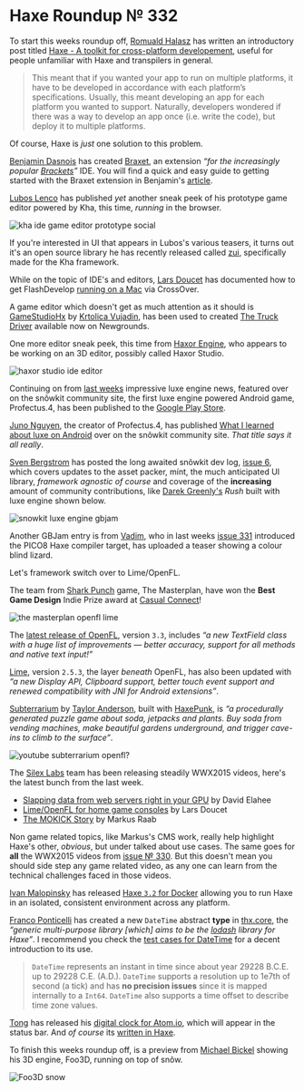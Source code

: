 [_template]: ../templates/roundup.html
[date]: / "2015-08-11 10:05:00"
[modified]: / "2015-08-16 09:33:00"
[published]: / "2015-08-16 13:00:00"
[“”]: a ""
# Haxe Roundup № 332

To start this weeks roundup off, [Romuald Halasz][tw1] has written an introductory
post titled [Haxe - A toolkit for cross-platform developement][l1], useful for 
people unfamiliar with Haxe and transpilers in general.

> This meant that if you wanted your app to run on multiple platforms, it have to 
be developed in accordance with each platform’s specifications. Usually, this 
meant developing an app for each platform you wanted to support. Naturally, 
developers wondered if there was a way to develop an app once (i.e. write the code),
but deploy it to multiple platforms.

Of course, Haxe is _just_ one solution to this problem.

[Benjamin Dasnois][tw2] has created [Braxet][l2], an extension _“for the 
increasingly popular [Brackets][l3]”_ IDE. You will find a quick and easy guide
to getting started with the Braxet extension in Benjamin's [article][l2].

[Lubos Lenco][tw3] has published _yet_ another sneak peek of his prototype game
editor powered by Kha, this time, _running_ in the browser.

![kha ide game editor prototype social](/img/332/khaide.png "Lubos Lenco's (@luboslenco) Kha powered game editor.")

If you're interested in UI that appears in Lubos's various teasers, it turns out it's
an open source library he has recently released called [zui][l4], specifically made
for the Kha framework.

While on the topic of IDE's and editors, [Lars Doucet][tw4] has documented how
to get FlashDevelop [running on a Mac][l5] via CrossOver.

A game editor which doesn't get as much attention as it should is [GameStudioHx][l6]
by [Krtolica Vujadin][tw5], has been used to created [The Truck Driver][l7] available
now on Newgrounds.

One more editor sneak peek, this time from [Haxor Engine][tw6], who appears to be
working on an 3D editor, possibly called Haxor Studio.

![haxor studio ide editor](/img/332/haxorstudio.jpg "Haxor Engine working on a prototype 3D? editor.")

Continuing on from [last weeks][l8] impressive luxe engine news, featured over on 
the snõwkit community site, the first luxe engine powered Android game,
Profectus.4, has been published to the [Google Play Store][l9].

[Juno Nguyen][tw7], the creator of Profectus.4, has published [What I learned about
luxe on Android][l10] over on the snõwkit community site. _That title says it all really_.

[Sven Bergstrom][tw8] has posted the long awaited snõwkit dev log, [issue 6][l11], 
which covers updates to the asset packer, mínt, the much anticipated UI library, 
_framework agnostic of course_ and coverage of the **increasing** amount of community 
contributions, like [Darek Greenly's][tw9] _Rush_ built with luxe engine shown below.

![snowkit luxe engine gbjam](/img/332/gbjam.png "Darek Greenly (@Zielakpl) building Rush on Linux for GBJam.")

Another GBJam entry is from [Vadim][tw10], who in last weeks [issue 331][l8]
introduced the PICO8 Haxe compiler target, has uploaded a teaser showing a
colour blind lizard.

Let's framework switch over to Lime/OpenFL.

The team from [Shark Punch][tw11] game, The Masterplan, have won the **Best Game Design**
Indie Prize award at [Casual Connect][tw12]!

![the masterplan openfl lime](/img/332/themasterplan.jpg "@SharkPunchHQ win the Best Game Design Indie Prize award!")

The [latest release of OpenFL][l12], version `3.3`, includes _“a new TextField class with 
a huge list of improvements — better accuracy, support for all methods and 
native text input!”_

[Lime][l13], version `2.5.3`, the layer _beneath_ OpenFL, has also been updated with
_“a new Display API, Clipboard support, better touch event support and renewed 
compatibility with JNI for Android extensions”_.

[Subterrarium][l14] by [Taylor Anderson][tw13], built with [HaxePunk][l15], is
_“a procedurally generated puzzle game about soda, jetpacks and plants. Buy soda 
from vending machines, make beautiful gardens underground, and trigger cave-ins to 
climb to the surface”_.

![youtube subterrarium openfl?](Eii9Di0h8SE)

The [Silex Labs][tw14] team has been releasing steadily WWX2015 videos, here's the latest
bunch from the last week.

- [Slapping data from web servers right in your GPU][l16] by David Elahee
- [Lime/OpenFL for home game consoles][l17] by Lars Doucet
- [The MOKICK Story][l18] by Markus Raab

Non game related topics, like Markus's CMS work, really help highlight Haxe's
other, _obvious_, but under talked about use cases. The same goes for **all** 
the WWX2015 videos from [issue № 330][l19]. But this doesn't mean you should
side step any game related video, as any one can learn from the technical 
challenges faced in those videos.

[Ivan Malopinsky][tw15] has released [Haxe `3.2` for Docker][l20] allowing you to
run Haxe in an isolated, consistent environment across any platform.

[Franco Ponticelli][tw16] has created a new `DateTime` abstract **type** in 
[thx.core][l21], the _“generic multi-purpose library [which] aims to be the 
[lodash][l22] library for Haxe”_. I recommend you check the 
[test cases for DateTime][l23] for a decent introduction to its use.

> `DateTime` represents an instant in time since about year 29228 B.C.E. up to
29228 C.E. (A.D.). `DateTime` supports a resolution up to 1e7th of second (a tick) 
and has **no precision issues** since it is mapped internally to a `Int64`. 
`DateTime` also supports a time offset to describe time zone values.

[Tong][tw17] has released his [digital clock for Atom.io][l24], which will appear
in the status bar. And _of course_ its [written in Haxe][l25].

To finish this weeks roundup off, is a preview from [Michael Bickel][tw18]
showing his 3D engine, Foo3D, running on top of snõw.

![Foo3D snow](/img/332/foo3d.jpg "Foo3D running nicely on snõw.")

[tw18]: https://twitter.com/dazKind "@dazKind"
[tw17]: https://twitter.com/disktree "@disktree"
[tw16]: https://twitter.com/fponticelli "@fponticelli"
[tw15]: https://twitter.com/imskyco "@imskyco"
[tw14]: https://twitter.com/silexlabs "@silexlabs"
[tw13]: https://twitter.com/ttl_anderson "@ttl_anderson"
[tw12]: https://twitter.com/CasualConnect "@CasualConnect"
[tw11]: https://twitter.com/SharkPunchHQ "@SharkPunchHQ"
[tw10]: https://twitter.com/YellowAfterlife "@YellowAfterlife"
[tw9]: https://twitter.com/Zielakpl "@Zielakpl"
[tw8]: https://twitter.com/___discovery "@___discovery"
[tw7]: https://twitter.com/JunoNgx "@JunoNgx"
[tw6]: https://twitter.com/HaxorEngine "@HaxorEngine"
[tw5]: https://twitter.com/GameStudioHx "@GameStudioHx"
[tw4]: https://twitter.com/larsiusprime "@larsiusprime"
[tw3]: https://twitter.com/luboslenco "@luboslenco"
[tw2]: https://twitter.com/Pignoufou_ "@Pignoufou_"
[tw1]: https://twitter.com/romihalasz "@romihalasz"

[l25]: https://github.com/tong/atom-clock "Atom.io digitial clock on GitHub"
[l24]: https://atom.io/packages/clock "Atom.io digital clock package"
[l23]: https://github.com/fponticelli/thx.core/blob/master/test/thx/TestDateTime.hx "Thx.core tests for DateTime on GitHub"
[l22]: http://lodash.com/ "Lodash - A JavaScript utility library delivering consistency, modularity, performance, & extras"
[l21]: https://github.com/fponticelli/thx.core "Thx.core on GitHub"
[l20]: https://github.com/imsky/docker-haxe "Haxe for Docker on GitHub"
[l19]: http://haxe.io/roundups/330/ "Haxe Roundup № 330"
[l18]: http://www.silexlabs.org/the-mokick-story/ "The MOKICK Story WWX2015 video"
[l17]: http://www.silexlabs.org/limeopenfl-for-home-game-consoles/ "Lime/OpenFL for home game consoles WWX2015 video"
[l16]: http://www.silexlabs.org/drakarnage-slapping-data-from-web-servers-right-in-your-gpu/ "Slapping data from web servers right in the GPU WWX2015 video"
[l15]: http://forum.haxepunk.com/index.php?topic=995 "Subterrarium announcement on HaxePunk forums"
[l14]: http://slimefriend.itch.io/subterrarium "Subterrarium on Itch.io"
[l13]: http://lib.haxe.org/p/lime/2.5.3/ "Lime 2.5.3 on HaxeLib"
[l12]: http://lib.haxe.org/p/openfl/3.3.0/ "OpenFL 3.3.0 on HaxeLib"
[l11]: http://snowkit.org/2015/08/10/snowkit-dev-log-6-community/ "Snowkit dev log #6 (community)"
[l10]: http://snowkit.org/2015/08/10/what-i-learned-and-what-you-should-know-about-luxe-on-android/ "What I learned (and what you should know) about luxe on Android"
[l9]: https://play.google.com/store/apps/details?id=com.junongx.profectus4 "Profectus.4 on the Google Play Store"
[l8]: http://haxe.io/roundups/331/ "Haxe Roundup № 331"
[l7]: http://www.newgrounds.com/portal/view/661329 "The Truck Driver"
[l6]: http://gamestudiohx.com/ "GameStudioHx - Cross-platform game editor"
[l5]: https://github.com/fdorg/flashdevelop/issues/818#issuecomment-130445156 "FlashDevelop on OSX via CrossOver"
[l4]: https://github.com/luboslenco/zui "ZUI on GitHub"
[l3]: http://www.brackets.io/ "A modern, open source code editor that understands web design"
[l2]: http://www.benjamindasnois.com/braxet-haxe-in-brackets/ "Braxet - Haxe in Brackets"
[l1]: http://blog.romualdhalasz.com/2015/08/haxe-a-toolkit-for-cross-platform-development/ "Haxe - A toolkit for cross-platform developement"
